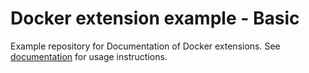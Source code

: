 # Docker extension example - Basic

Example repository for Documentation of Docker extensions. See [documentation](https://developers.keboola.com/extend/) for usage instructions.
